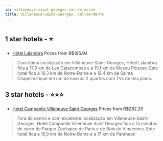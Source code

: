 ```yaml
---
id: villeneuve-saint-georges-val-de-marne
title: Villeneuve-Saint-Georges, Val-de-Marne
---
```


<center><img src="https://i.travelapi.com/hotels/32000000/31760000/31759300/31759285/ea6de34b_z.jpg" alt="" /></center>


##  1 star hotels - ⭐️

-    [Hôtel Lalambra](https://www.hurb.com/br/aud/https://www.hurb.com/br/hotels/villeneuve-saint-georges/hotel-lalambra-HT-JARH?cmp=18055) Prices from R$195.94
   > Com ótima localização em Villeneuve-Saint-Georges, Hôtel Lalambra fica a 17,9 km de Les Catacombes e a 19,1 km de Museu Picasso.  Este hotel fica a 19,3 km de Notre-Dame e a 19,4 km de Sainte Chapelle.Fique em um de nossos 2 quartos com TVs de tela plana.

##  3 star hotels - ⭐️⭐️⭐️

-    [Hotel Campanile Villeneuve Saint Georges](https://www.hurb.com/br/aud/https://www.hurb.com/br/hotels/villeneuve-saint-georges/hotel-campanile-villeneuve-saint-georges-HT-PW6K?cmp=18055) Prices from R$282.25
   > Fora do centro e com excelente localização em Villeneuve-Saint-Georges, Hotel Campanile Villeneuve Saint Georges fica a 15 minutos de carro de Parque Zoológico de Paris e de Bois de Vincennes.  Este hotel fica a 16,9 km de Notre-Dame e a 17 km de Pantheon
